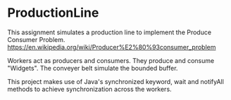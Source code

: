 # ProductionLine

This assignment simulates a production line to implement the Produce Consumer Problem. 
https://en.wikipedia.org/wiki/Producer%E2%80%93consumer_problem

Workers act as producers and consumers. They produce and consume "Widgets". The conveyer belt simulate the bounded buffer.

This project makes use of Java's synchronized keyword, wait and notifyAll methods to achieve synchronization across the workers.
